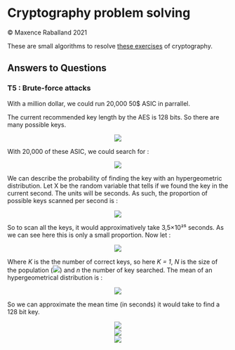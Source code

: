 # Cryptography problem solving

&copy; Maxence Raballand 2021

These are small algorithms to resolve [these exercises](https://vqhuy.github.io/teaching/crypto/td1) of cryptography.

## Answers to Questions

### T5 : Brute-force attacks

With a million dollar, we could run 20,000 50$ ASIC in parrallel.

The current recommended key length by the AES is 128 bits. So there are many possible keys.

<p align="center">
    <img src="https://render.githubusercontent.com/render/math?math=n_{key} = 2^128 = 3.402823669 \times 10 ^ 38" />
</p>

With 20,000 of these ASIC, we could search for :

<p align="center">
    <img src="https://render.githubusercontent.com/render/math?math=n_{\frac{key}{sec}} = 5 \times 10 ^ 8 \times 20000 = 1 \times 10^13" />
</p>

We can describe the probability of finding the key with an hypergeometric distribution. Let X be the random variable that tells if we found the key in the current second. The units will be seconds. As such, the proportion of possible keys scanned per second is :

<p align="center">
    <img src="https://render.githubusercontent.com/render/math?math=n_{\frac{scanned}{sec}} = \frac{1 \times 10^13}{3.402823669 \times 10 ^ 38} = 2.9387563 \times 10^{-26}" />
</p>

So to scan all the keys, it would approximatively take 3,5×10²⁵ seconds. As we can see here this is only a small proportion. Now let :

<p align="center">
    <img src="https://render.githubusercontent.com/render/math?math=X \sim Hypergeometric(K, N, n)" />
</p>

Where *K* is the the number of correct keys, so here *K = 1*, *N* is the size of the population (<img src="https://render.githubusercontent.com/render/math?math=N = 3.402823669 \times 10 ^ 38" />) and *n* the number of key searched. The mean of an hypergeometrical distribution is :

<p align="center">
    <img src="https://render.githubusercontent.com/render/math?math=\mu = n \frac{K}{N}" />
</p>

So we can approximate the mean time (in seconds) it would take to find a 128 bit key.

<p align="center">
    <img src="https://render.githubusercontent.com/render/math?math=\mu_{time} = \frac{1}{3.5 \times 10^25} \sum_{n=1}^{3.5 \times 10^25} n \times 1 \times 10^13 \times \frac{1}{3.402823669 \times 10 ^ 38}" />
    <br/>
    <img src="https://render.githubusercontent.com/render/math?math=\mu_{time} = \frac{(3.5 \times 10^25)^2}{2 \times 3.5 \times 10^25}  \times 1 \times 10^13 \times \frac{1}{3.402823669 \times 10 ^ 38}" />
    <br/>
    <img src="https://render.githubusercontent.com/render/math?math=\mu_{time} = \frac{17.5 \times 10^38}{23.8 \times 10^38}  " />
</p>